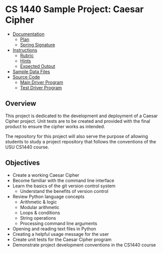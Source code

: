 # CS 1440 Sample Project: Caesar Cipher

-   [Documentation](doc)
    -   [Plan](doc/Plan.md)
    -   [Spring Signature](doc/Signature.md)
-   [Instructions](instructions)
    -   [Rubric](instructions/Rubric.md)
    -   [Hints](instructions/Hints.md)
    -   [Expected Output](instructions/Expected_Output.md)
-   [Sample Data Files](data)
-   [Source Code](src)
    -   [Main Driver Program](src/main.py)
    -   [Test Driver Program](src/runTests.py)

## Overview

This project is dedicated to the development and deployment of a Caesar Cipher project. Unit tests are to be created and provided with the final product to ensure the cipher works as intended.

The repository for this project will also serve the purpose of allowing students to study a project repository that follows the conventions of the USU CS1440 course.

## Objectives

-   Create a working Caesar Cipher
-   Become familiar with the command line interface
-   Learn the basics of the git version control system
    - Understand the benefits of version control
-   Review Python language concepts
    -   Arithmetic & logic
    -   Modular arithmetic
    -   Loops & conditions
    -   String operations
    -   Processing command line arguments
-   Opening and reading text files in Python
-   Creating a helpful usage message for the user
-   Create unit tests for the Caesar Cipher program
-   Demonstrate project development conventions in the CS1440 course
